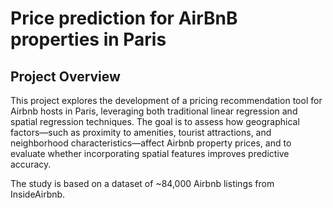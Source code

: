 # Price prediction for AirBnB properties in Paris


## Project Overview

This project explores the development of a pricing recommendation tool for Airbnb hosts in Paris, leveraging both traditional linear regression and 
spatial regression techniques. The goal is to assess how geographical factors—such as proximity to amenities, tourist attractions, 
and neighborhood characteristics—affect Airbnb property prices, and to evaluate whether incorporating spatial features improves predictive accuracy.

The study is based on a dataset of ~84,000 Airbnb listings from InsideAirbnb.
